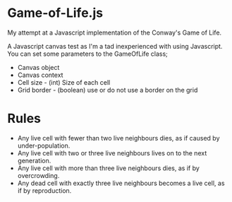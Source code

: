 Game-of-Life.js
===============

My attempt at a Javascript implementation of the Conway's Game of Life.

A Javascript canvas test as I'm a tad inexperienced with using Javascript.
You can set some parameters to the GameOfLife class;
* Canvas object
* Canvas context 
* Cell size - (int) Size of each cell 
* Grid border - (boolean) use or do not use a border on the grid


Rules
=====
* Any live cell with fewer than two live neighbours dies, as if caused by under-population.
* Any live cell with two or three live neighbours lives on to the next generation.
* Any live cell with more than three live neighbours dies, as if by overcrowding.
* Any dead cell with exactly three live neighbours becomes a live cell, as if by reproduction.
